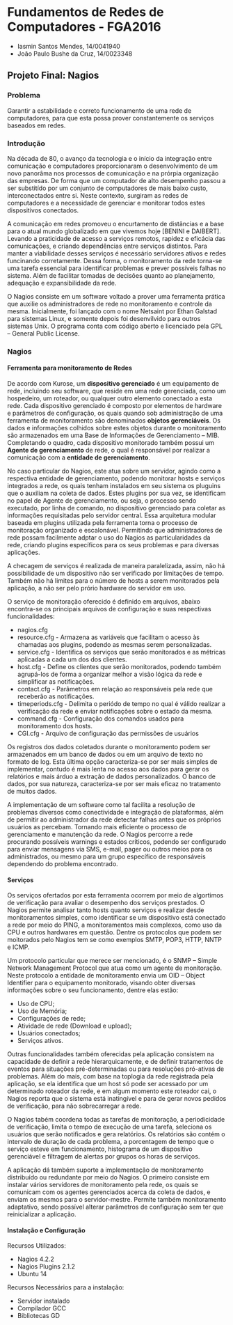 # Fundamentos de Redes de Computadores - FGA2016
* Iasmin Santos Mendes, 14/0041940
* João Paulo Bushe da Cruz, 14/0023348

## Projeto Final: Nagios

### Problema
Garantir a estabilidade e correto funcionamento de uma rede de computadores, para que esta possa prover constantemente os serviços baseados em redes.

### Introdução
Na década de 80,  o avanço da tecnologia e o início da integração entre comunicação e computadores proporcionaram o desenvolvimento de um novo panorâma nos processos de comunicação e na prórpia organização das empresas. De forma que um computador de alto desempenho passou a ser substitído por um conjunto de computadores de mais baixo custo, interconectados entre si. Neste contexto, surgiram as redes de computadores e a necessidade de gerenciar e monitorar todos estes dispositivos conectados.

A comunicação em redes promoveu o encurtamento de distâncias e a base para o atual mundo globalizado em que vivemos hoje [BENINI e DAIBERT]. Levando a praticidade de acesso a serviços remotos, rapidez e eficácia das comunicações, e criando dependências entre serviços distintos. Para manter a viabilidade desses serviços  é necessário servidores ativos e redes funcinando corretamente. Dessa forma, o monitoramento da rede torna-se uma tarefa essencial para identificar problemas e prever possíveis falhas no sistema. Além de facilitar tomadas de decisões quanto ao planejamento, adequação e expansibilidade da rede.

O Nagios consiste em um software voltado a prover uma ferramenta prática que auxilie os administradores de rede no monitoramento e controle da mesma. Inicialmente, foi lançado com o nome Netsaint por Ethan Galstad para sistemas Linux, e somente depois foi desenvilvido para outros sistemas Unix. O programa conta com código aberto e licenciado pela GPL – General Public License.

### Nagios
#### Ferramenta para monitoramento de Redes

  De acordo com Kurose, um **dispositivo gerenciado** é um equipamento de rede, incluindo seu software, que reside em uma rede gerenciada, como um hospedeiro, um roteador, ou qualquer outro elemento conectado a esta rede. Cada dispositivo gerenciado é composto por elementos de hardware e parâmetros de configuração, os quais quando sob administração de uma ferramenta de monitoramento são denominados **objetos gerenciáveis**. Os dados e informações colhidos sobre estes objetos durante o monitoramento são armazenados em uma Base de Informações de Gerenciamento – MIB. Completando o quadro, cada dispositivo monitorado também possui um **Agente de gerenciamento** de rede, o qual é responsável por realizar a comunicação com a **entidade de gerenciamento**.

No caso particular do Nagios, este atua sobre um servidor, agindo como a respectiva entidade de gerenciamento, podendo monitorar hosts e serviços integrados a rede, os quais tenham instalados em seu sistema os pluguins que o auxiliam na coleta de dados. Estes plugins por sua vez, se identificam no papel de Agente de gerenciamento, ou seja, o processo sendo executado, por linha de comando, no dispositivo gerenciado para coletar as informações requisitadas pelo servidor central. Essa arquitetura modular baseada em plugins utilizada pela ferramenta torna o processo de monitoração organizado e escalonável. Permitindo que administradores de rede possam facilmente adptar o uso do Nagios as particularidades da rede, criando plugins específicos para os seus problemas e para diversas aplicações.

A checagem de serviços é realizada de maneira paralelizada, assim, não há possibilidade de um dispositivo não ser verificado por limitações de tempo. Também não há limites para o número de hosts a serem monitorados pela aplicação, a não ser pelo prório hardware do servidor em uso. 

O serviço de monitoração oferecido é definido em arquivos, abaixo encontra-se os principais arquivos de configuração e suas respectivas funcionalidades:

* nagios.cfg
* resource.cfg - Armazena as variáveis que facilitam o acesso às chamadas aos plugins, podendo as mesmas serem personalizadas.
* service.cfg - Identifica os serviços que serão monitorados e as métricas aplicadas a cada um dos dos clientes.
* host.cfg - Define os clientes que serão monitorados, podendo também agrupá-los de forma a organizar melhor a visão lógica da rede e simplificar as notificações.
* contact.cfg - Parâmetros em relação ao responsáveis pela rede que receberão as notificações.
* timeperiods.cfg - Delimita o periódo de tempo no qual é válido realizar a verificação da rede e enviar notificações sobre o estado da mesma.
* command.cfg - Configuração dos comandos usados para monitoramento dos hosts.
* CGI.cfg - Arquivo de configuração das permissões de usuários

Os registros dos dados coletados durante o monitoramento podem ser armazenados em um banco de dados ou em um arquivo de texto no formato de log. Esta última opção caracteriza-se por ser mais simples de implementar, contudo é mais lenta no acesso aos dados para gerar os relatórios e mais árduo a extração de dados personalizados. O banco de dados, por sua natureza, caracteriza-se por ser mais eficaz no tratamento de muitos dados.

A implementação de um software como tal facilita a resolução de problemas diversos como conectividade e integração de plataformas, além de permitir ao administrador da rede detectar falhas antes que os próprios usuários as percebam. Tornando mais eficiente o processo de gerenciamento e manutenção da rede.  O Nagios percorre a rede procurando possíveis warnings e estados críticos, podendo ser configurado para enviar mensagens via SMS, e-mail, pager ou outros meios para os administrados, ou mesmo para um grupo específico de responsáveis dependendo do problema encontrado.

#### Serviços

Os serviços ofertados por esta ferramenta ocorrem por meio de algortimos de verificação para avaliar o desempenho dos serviços prestados. O Nagios permite analisar tanto hosts quanto serviços  e realizar desde monitoramentos simples, como identificar se um dispositivo está conectado a rede por meio do PING, a monitoramentos mais complexos, como uso da CPU e outros hardwares em questão. Dentre os protocolos que podem ser moitorados pelo Nagios tem se como exemplos SMTP, POP3, HTTP, NNTP e ICMP. 

Um protocolo particular que merece ser mencionado, é o SNMP – Simple Network Management Protocol que atua como um agente de monitoração. Neste protocolo a entidade de monitoramento envia um OID – Object Identifier para o equipamento monitorado, visando obter diversas informações sobre o seu funcionamento, dentre elas estão:

* Uso de CPU;
* Uso de Memória;
* Configurações de rede;
* Atividade de rede (Download e upload);
* Usuários conectados;
* Serviços ativos.

Outras funcionalidades também oferecidas pela aplicação consistem na capacidade de definir a rede hierarquicamente, e de definir tratamentos de eventos para situações pré-determinadas ou para resoluções pró-ativas  de problemas. Além do mais, com base na toplogia da rede registrada pela aplicação, se ela identifica que um host só pode ser acessado por um determinado roteador da rede, e em algum momento este roteador cai, o Nagios reporta que o sistema está inatingível e para de gerar novos pedidos de verificação, para não sobrecarregar a rede.

O Nagios tabém coordena todas as tarefas de monitoração, a periodicidade de verificação, limita o tempo de execução de uma tarefa, seleciona os usuários que serão notificados e gera relatórios. Os relatórios são contém o intervalo de duração de cada problema, a porcentagem de tempo que o serviço esteve em funcionamento, histograma de um dispositivo gerenciável e filtragem de alertas por grupos os horas de serviços.

A aplicação dá também suporte a implementação de monitoramento distribuído ou redundante por meio do Nagios. O primeiro consiste em instalar vários servidores de monitoramento pela rede, os quais se comunicam com os agentes gerenciados acerca da coleta de dados, e enviam os mesmos para o servidor-mestre. Permite também monitoramento adaptativo, sendo possível alterar parâmetros de configuração sem ter que reinicializar a aplicação.

#### Instalação e Configuração

Recursos Utilizados:

* Nagios 4.2.2
* Nagios Plugins 2.1.2
* Ubuntu 14

Recursos Necessários para a instalação:

* Servidor instalado
* Compilador GCC
* Bibliotecas GD




